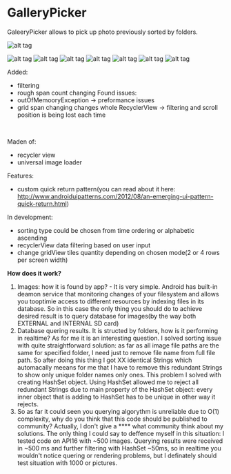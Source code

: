 # GalleryPicker
GaleeryPicker allows to pick up photo previously sorted by folders. 

![alt tag](https://raw.github.com/evasyuk/GalleryPicker/branch/screenshots/Screenshot_2015-08-31-12-15-39.png)

![alt tag](https://raw.github.com/evasyuk/GalleryPicker/branch/screenshots/Screenshot_2015-08-31-12-15-39.png)
![alt tag](https://raw.github.com/evasyuk/GalleryPicker/branch/screenshots/Screenshot_2015-08-31-23-06-48.png)
![alt tag](https://raw.github.com/evasyuk/GalleryPicker/branch/screenshots/Screenshot_2015-08-31-23-07-00.png)
![alt tag](https://raw.github.com/evasyuk/GalleryPicker/branch/screenshots/Screenshot_2015-08-31-23-07-14.png)
![alt tag](https://raw.github.com/evasyuk/GalleryPicker/branch/screenshots/Screenshot_2015-08-31-23-07-22.png)
![alt tag](https://raw.github.com/evasyuk/GalleryPicker/branch/screenshots/Screenshot_2015-08-31-23-07-26.png)
![alt tag](https://raw.github.com/evasyuk/GalleryPicker/branch/screenshots/Screenshot_2015-08-31-23-07-46.png)
 
 
Added:
- filtering
- rough span count changing
Found issues:
- outOfMemooryException -> preformance issues
- grid span changing changes whole RecyclerView -> filtering and scroll position is being lost each time
<br>
 

Maden of:
- recycler view
- universal image loader


Features:
- custom quick return pattern(you can read about it here: http://www.androiduipatterns.com/2012/08/an-emerging-ui-pattern-quick-return.html)


In development:
- sorting type could be chosen from time ordering or alphabetic ascending
- recyclerView data filtering based on user input
- change gridView tiles quantity depending on chosen mode(2 or 4 rows per screen width)

 

<b> How does it work? </b>

1. Images: how it is found by app? - It is very simple. Android has built-in deamon service that monitoring changes of your filesystem and allows you tooptimie access to different resources by indexing files in its database. So in this case the only thing you should do to achieve desired result is to query database for images(by the way both EXTERNAL and INTERNAL SD card)
2. Database quering results. It is structed by folders, how is it performing in realtime? As for me it is an interesting question. I solved sorting issue with quite straightforward solution: as far as all image file paths are the same for specified folder, I need just to remove file name from full file path. So after doing this thing I got XX identical Strings which automacally meeans for me that I have to remove this redundant Strings to show only unique folder names only ones. This problem I solved with creating HashSet object. Using HashSet allowed me to reject all redundant Strings due to main property of the HashSet object: every inner object that is adding to HashSet has to be unique in other way it rejects.
3. So as far it could seen you querying algorythm is unreliable due to O(1) complexity, why do you think that this code should be published to community? Actually, I don't give a **** what community think about my solutions. The only thing I could say to deffence myself in this situation: I tested code on API16 with ~500 images. Querying results were received in ~500 ms and further filtering with HashSet ~50ms, so in realtime you wouldn't notice quering or rendering problems, but I definately should test situation with 1000 or pictures.
